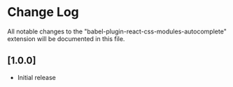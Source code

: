 # Change Log

All notable changes to the "babel-plugin-react-css-modules-autocomplete" extension will be documented in this file.

## [1.0.0]

- Initial release
